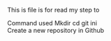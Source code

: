 This is file is for read my step to 

Command used 
  Mkdir <name of the folder>
  cd <name of the folder>
  git ini           
  Create a new repository in Github
 
